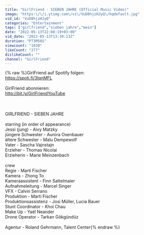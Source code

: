 ```yaml
---
title: "GirlFriend - SIEBEN JAHRE (Official Music Video)"
image: "https:\/\/i.ytimg.com\/vi\/VuD8hjzHJyQ\/hqdefault.jpg"
vid_id: "VuD8hjzHJyQ"
categories: "Entertainment"
tags: ["girlfriend","sieben jahre","mein"]
date: "2022-05-13T22:08:19+03:00"
vid_date: "2022-05-13T13:30:13Z"
duration: "PT3M58S"
viewcount: "1830"
likeCount: "277"
dislikeCount: ""
channel: "GirlFriend"
---
```

{% raw %}GirlFriend auf Spotify folgen:<br /><a rel="nofollow" target="blank" href="https://spoti.fi/3lqnMFL">https://spoti.fi/3lqnMFL</a><br /><br />GirlFriend abonnieren:<br /><a rel="nofollow" target="blank" href="http://bit.ly/GirlFriendYouTube">http://bit.ly/GirlFriendYouTube</a><br /><br /><br /><br />GIRLFRIEND - SIEBEN JAHRE<br /><br />starring (in order of appearance)<br />Jessi (jung) - Aivy Matzky<br />jüngere Schwester - Aurora Oxenbauer<br />ältere Schwester - Malu Dempewolf<br />Vater - Sascha Vajnstajn<br />Erzieher - Thomas Nicolai<br />Erzieherin - Marie Meinzenbach<br /><br />crew<br />Regie - Marti Fischer<br />Kamera - Zhong To<br />Kameraassistent - Finn Sattelmaier<br />Aufnahmeleitung - Marcel Singer<br />VFX - Calvin Serrano<br />Produktion - Marti Fischer<br />Produktionsassistenz - Josi Müller, Lucia Bauer<br />Stunt Coordinator - Khoi Chau<br />Make Up - Yaël Neander<br />Drone Operator - Tarkan Gökgündüz<br /><br />Agentur - Roland Gehrmann, Talent Center{% endraw %}
